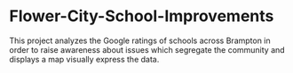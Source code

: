 # Flower-City-School-Improvements
This project analyzes the Google ratings of schools across Brampton in order to raise awareness about issues which segregate the community and displays a map visually express the data.
